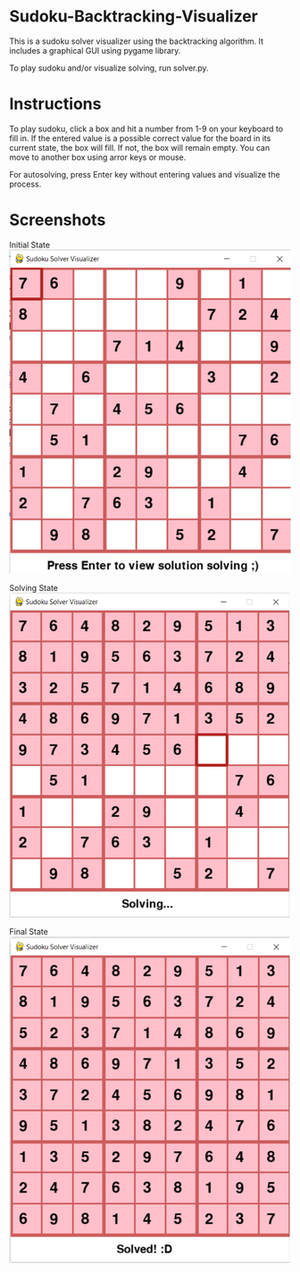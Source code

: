 # Sudoku-Backtracking-Visualizer
This is a sudoku solver visualizer using the backtracking algorithm. It includes a graphical GUI using pygame library.

To play sudoku and/or visualize solving, run solver.py.

# Instructions
To play sudoku, click a box and hit a number from 1-9 on your keyboard to fill in. If the entered value is a possible correct value for the board in its current state, the box will fill. If not, the box will remain empty. You can move to another box using arror keys or mouse.

For autosolving, press Enter key without entering values and visualize the process.

# Screenshots

Initial State
![Screenshot](screenshots/initial_state.png)

Solving State
![Screenshot](screenshots/solvin_state.png)

Final State
![Screenshot](screenshots/solved_state.png)

